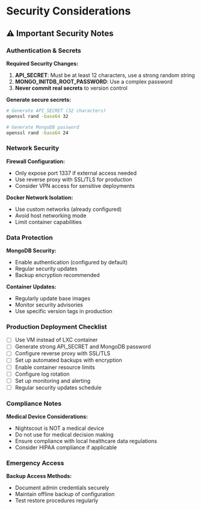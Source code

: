 # Security Considerations

## ⚠️ Important Security Notes



### Authentication & Secrets

**Required Security Changes:**
1. **API_SECRET**: Must be at least 12 characters, use a strong random string
2. **MONGO_INITDB_ROOT_PASSWORD**: Use a complex password
3. **Never commit real secrets** to version control

**Generate secure secrets:**
```bash
# Generate API_SECRET (32 characters)
openssl rand -base64 32

# Generate MongoDB password
openssl rand -base64 24
```

### Network Security

**Firewall Configuration:**
- Only expose port 1337 if external access needed
- Use reverse proxy with SSL/TLS for production
- Consider VPN access for sensitive deployments

**Docker Network Isolation:**
- Use custom networks (already configured)
- Avoid host networking mode
- Limit container capabilities

### Data Protection

**MongoDB Security:**
- Enable authentication (configured by default)
- Regular security updates
- Backup encryption recommended

**Container Updates:**
- Regularly update base images
- Monitor security advisories
- Use specific version tags in production

### Production Deployment Checklist

- [ ] Use VM instead of LXC container
- [ ] Generate strong API_SECRET and MongoDB password
- [ ] Configure reverse proxy with SSL/TLS
- [ ] Set up automated backups with encryption
- [ ] Enable container resource limits
- [ ] Configure log rotation
- [ ] Set up monitoring and alerting
- [ ] Regular security updates schedule

### Compliance Notes

**Medical Device Considerations:**
- Nightscout is NOT a medical device
- Do not use for medical decision making
- Ensure compliance with local healthcare data regulations
- Consider HIPAA compliance if applicable

### Emergency Access

**Backup Access Methods:**
- Document admin credentials securely
- Maintain offline backup of configuration
- Test restore procedures regularly